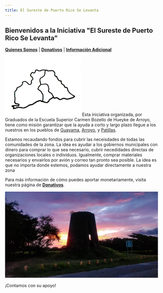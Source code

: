 ```yaml
---
title: El Sureste de Puerto Rico Se Levanta
---  
```


## Bienvenidos a la Iniciativa "El Sureste de Puerto Rico Se Levanta"

[**Quienes Somos**](https://friveramariani.github.io/suresteselevanta/about) | [**Donativos**](https://friveramariani.github.io/suresteselevanta/donativos) | [**Información Adicional**](https://friveramariani.github.io/suresteselevanta/info)

<img src="images/Arroyo-Guayama -Patillas.png" alt="hi" class="inline"/> Esta iniciativa organizada, por Graduados de la Escuela Superior Carmen Bozello de Hueyke de Arroyo, tiene como misión garantizar que la ayuda a corto y largo plazo llegue a los nuestros en los pueblos de [Guayama](https://en.wikipedia.org/wiki/Guayama,_Puerto_Rico), [Arroyo](https://en.wikipedia.org/wiki/Arroyo,_Puerto_Rico), y [Patillas](https://en.wikipedia.org/wiki/Patillas,_Puerto_Rico). 

Estamos recaudando fondos para cubrir las neceisdades de todas las comunidades de la zona. La idea es ayudar a los gobiernos municipales con dinero para comprar lo que sea necesario, cubrir necedidades directas de organizaciones locales o individuos. Igualmente, comprar materiales necesarios y envairlos por avión y correo tan pronto sea posible. La idea es que no importa donde estemos, podamos ayudar directamente a nuestra zona

Para más información de cómo puedes aportar monetariamente, visita nuestra página de [**Donativos**](https://friveramariani.github.io/suresteselevanta/donativos).

<img src="images/PSX_20170819_130002.jpg" alt="hi" class="inline"/>

¡Contamos con su apoyo!